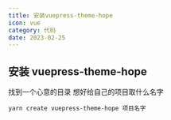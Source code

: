 ```yaml
---
title: 安装vuepress-theme-hope
icon: vue
category: 代码
date: 2023-02-25
---
```


## 安装 vuepress-theme-hope

找到一个心意的目录 想好给自己的项目取什么名字

```shell :no-line-numbers
yarn create vuepress-theme-hope 项目名字
```

